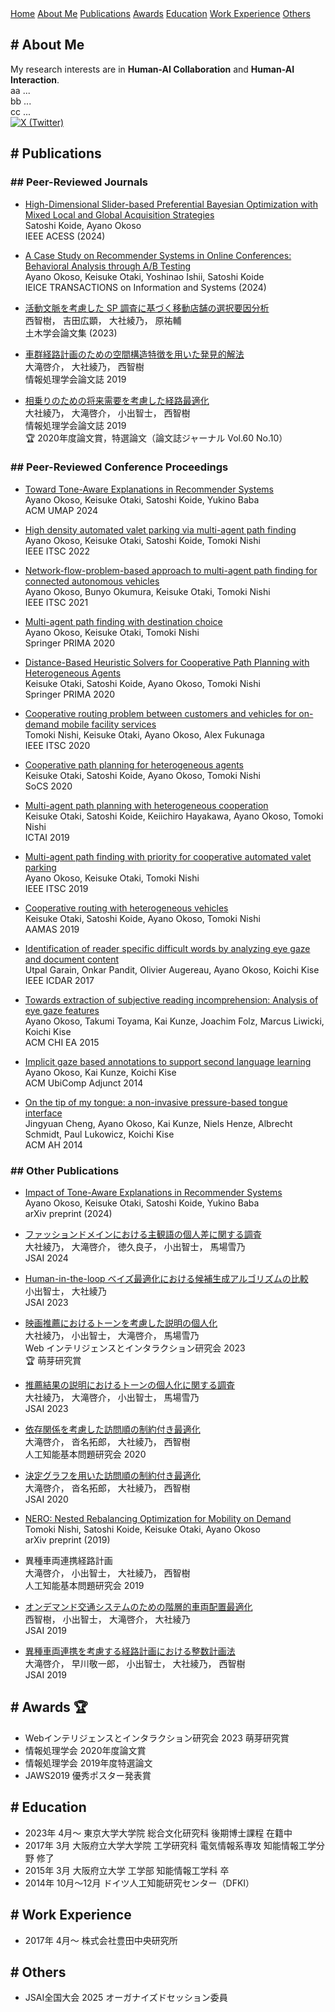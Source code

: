 
<link rel="stylesheet" type="text/css" href="https://a-okoso.github.io/portfolio/style.css">
<div class="top-navbar">
  <a href="index.html">Home</a>
  <a href="#about-me">About Me</a>
  <a href="#publications">Publications</a>
  <a href="#awards">Awards</a>
  <a href="#education">Education</a>
  <a href="#work-experience">Work Experience</a>
  <a href="#others">Others</a>
</div>

## \# About Me
<a id="about-me"></a>
My research interests are in **Human-AI Collaboration** and **Human-AI Interaction**.  
aa ...  
bb ...  
cc ...  
<a href="https://twitter.com/YOUR_TWITTER_HANDLE" target="_blank">
  <img src="https://upload.wikimedia.org/wikipedia/commons/5/53/X_logo_2023_original.svg" 
       alt="X (Twitter)" class="x-icon">
</a>

## \# Publications
<a id="publications"></a>

### \#\# Peer-Reviewed Journals
- [High-Dimensional Slider-based Preferential Bayesian Optimization with Mixed Local and Global Acquisition Strategies](https://ieeexplore.ieee.org/document/10577753?denied=)  
  Satoshi Koide, Ayano Okoso  
  IEEE ACESS (2024)  

- [A Case Study on Recommender Systems in Online Conferences: Behavioral Analysis through A/B Testing](https://www.jstage.jst.go.jp/article/transinf/E107.D/5/E107.D_2023DAP0008/_pdf)  
  Ayano Okoso, Keisuke Otaki, Yoshinao Ishii, Satoshi Koide  
  IEICE TRANSACTIONS on Information and Systems (2024)  

- [活動文脈を考慮した SP 調査に基づく移動店舗の選択要因分析](https://www.jstage.jst.go.jp/article/jscejj/79/20/79_23-20010/_article/-char/ja/)  
  西智樹， 吉田広顕， 大社綾乃， 原祐輔  
  土木学会論文集 (2023)  

- [車群経路計画のための空間構造特徴を用いた発見的解法](https://ipsj.ixsq.nii.ac.jp/ej/?action=pages_view_main&active_action=repository_view_main_item_detail&item_id=199715&item_no=1&page_id=13&block_id=8)  
  大滝啓介， 大社綾乃， 西智樹  
  情報処理学会論文誌 2019  

- [相乗りのための将来需要を考慮した経路最適化](https://ipsj.ixsq.nii.ac.jp/ej/?action=pages_view_main&active_action=repository_view_main_item_detail&item_id=199720&item_no=1&page_id=13&block_id=8)  
  大社綾乃， 大滝啓介， 小出智士， 西智樹  
  情報処理学会論文誌 2019  
  🏆 2020年度論文賞，特選論文（論文誌ジャーナル Vol.60 No.10）  


  

### \#\# Peer-Reviewed Conference Proceedings
- [Toward Tone-Aware Explanations in Recommender Systems](https://dl.acm.org/doi/10.1145/3627043.3659572)  
  Ayano Okoso, Keisuke Otaki, Satoshi Koide, Yukino Baba  
  ACM UMAP 2024  

- [High density automated valet parking via multi-agent path finding](https://ieeexplore.ieee.org/document/9922035)  
  Ayano Okoso, Keisuke Otaki, Satoshi Koide, Tomoki Nishi  
  IEEE ITSC 2022  

- [Network-flow-problem-based approach to multi-agent path finding for connected autonomous vehicles](https://ieeexplore.ieee.org/abstract/document/9564399)  
  Ayano Okoso, Bunyo Okumura, Keisuke Otaki, Tomoki Nishi  
  IEEE ITSC 2021  

- [Multi-agent path finding with destination choice](https://link.springer.com/chapter/10.1007/978-3-030-69322-0_26)  
  Ayano Okoso, Keisuke Otaki, Tomoki Nishi  
  Springer PRIMA 2020  

- [Distance-Based Heuristic Solvers for Cooperative Path Planning with Heterogeneous Agents](https://link.springer.com/chapter/10.1007/978-3-030-69322-0_8)  
  Keisuke Otaki, Satoshi Koide, Ayano Okoso, Tomoki Nishi  
  Springer PRIMA 2020  

- [Cooperative routing problem between customers and vehicles for on-demand mobile facility services](https://www.researchgate.net/profile/Tomoki-Nishi/publication/344475518_Cooperative_Routing_Problem_between_Customers_and_Vehicles_for_On-demand_Mobile_Facility_Services/links/5f7b072292851c14bcaee5cc/Cooperative-Routing-Problem-between-Customers-and-Vehicles-for-On-demand-Mobile-Facility-Services.pdf)  
  Tomoki Nishi, Keisuke Otaki, Ayano Okoso, Alex Fukunaga  
  IEEE ITSC 2020  

- [Cooperative path planning for heterogeneous agents](https://ojs.aaai.org/index.php/SOCS/article/view/18526)  
  Keisuke Otaki, Satoshi Koide, Ayano Okoso, Tomoki Nishi  
  SoCS 2020  

- [Multi-agent path planning with heterogeneous cooperation](https://ieeexplore.ieee.org/abstract/document/8995414)  
  Keisuke Otaki, Satoshi Koide, Keiichiro Hayakawa, Ayano Okoso, Tomoki Nishi  
  ICTAI 2019  

- [Multi-agent path finding with priority for cooperative automated valet parking](https://ieeexplore.ieee.org/abstract/document/8917112)  
  Ayano Okoso, Keisuke Otaki, Tomoki Nishi  
  IEEE ITSC 2019  

- [Cooperative routing with heterogeneous vehicles](https://www.researchgate.net/profile/Tomoki-Nishi/publication/333671030_Cooperative_Routing_with_Heterogeneous_Vehicles/links/5e319f00a6fdccd9657654e7/Cooperative-Routing-with-Heterogeneous-Vehicles.pdf)  
  Keisuke Otaki, Satoshi Koide, Ayano Okoso, Tomoki Nishi  
  AAMAS 2019  

- [Identification of reader specific difficult words by analyzing eye gaze and document content](https://ieeexplore.ieee.org/abstract/document/8270152)  
  Utpal Garain, Onkar Pandit, Olivier Augereau, Ayano Okoso, Koichi Kise  
  IEEE ICDAR 2017  

- [Towards extraction of subjective reading incomprehension: Analysis of eye gaze features](https://dl.acm.org/doi/abs/10.1145/2702613.2732896)  
  Ayano Okoso, Takumi Toyama, Kai Kunze, Joachim Folz, Marcus Liwicki, Koichi Kise  
  ACM CHI EA 2015  

- [Implicit gaze based annotations to support second language learning](https://dl.acm.org/doi/abs/10.1145/2638728.2638783)  
  Ayano Okoso, Kai Kunze, Koichi Kise  
  ACM UbiComp Adjunct 2014  

- [On the tip of my tongue: a non-invasive pressure-based tongue interface](https://dl.acm.org/doi/abs/10.1145/2582051.2582063)  
  Jingyuan Cheng, Ayano Okoso, Kai Kunze, Niels Henze, Albrecht Schmidt, Paul Lukowicz, Koichi Kise  
  ACM AH 2014  


### \#\# Other Publications
- [Impact of Tone-Aware Explanations in Recommender Systems](https://arxiv.org/pdf/2405.05061)  
  Ayano Okoso, Keisuke Otaki, Satoshi Koide, Yukino Baba  
  arXiv preprint (2024)  

- [ファッションドメインにおける主観語の個人差に関する調査](https://www.jstage.jst.go.jp/article/pjsai/JSAI2024/0/JSAI2024_3R5OS13c03/_pdf)  
  大社綾乃， 大滝啓介， 徳久良子， 小出智士， 馬場雪乃  
  JSAI 2024  

- [Human-in-the-loop ベイズ最適化における候補生成アルゴリズムの比較](https://www.jstage.jst.go.jp/article/pjsai/JSAI2023/0/JSAI2023_3H1GS1003/_pdf)  
  小出智士， 大社綾乃  
  JSAI 2023  

- [映画推薦におけるトーンを考慮した説明の個人化](https://www.jstage.jst.go.jp/article/wii/19/0/19_77/_pdf)  
  大社綾乃， 小出智士， 大滝啓介， 馬場雪乃  
  Web インテリジェンスとインタラクション研究会 2023  
  🏆 萌芽研究賞  

- [推薦結果の説明におけるトーンの個人化に関する調査](https://www.jstage.jst.go.jp/article/pjsai/JSAI2023/0/JSAI2023_4Xin167/_pdf)  
  大社綾乃， 大滝啓介， 小出智士， 馬場雪乃  
  JSAI 2023  

<!-- 
- 依存関係を考慮した訪問順の制約付き最適化 (特集 「統計的関係学習」 および一般)  
  大滝啓介， 沓名拓郎， 大社綾乃， 西智樹  
  人工知能基本問題研究会 2020  
-->

- [依存関係を考慮した訪問順の制約付き最適化](https://www.jstage.jst.go.jp/article/jsaifpai/111/0/111_03/_pdf)  
  大滝啓介， 沓名拓郎， 大社綾乃， 西智樹  
  人工知能基本問題研究会 2020  

- [決定グラフを用いた訪問順の制約付き最適化](https://www.jstage.jst.go.jp/article/pjsai/JSAI2020/0/JSAI2020_4Rin102/_pdf)  
  大滝啓介， 沓名拓郎， 大社綾乃， 西智樹  
  JSAI 2020  

- [NERO: Nested Rebalancing Optimization for Mobility on Demand](https://arxiv.org/pdf/1906.10835)  
  Tomoki Nishi, Satoshi Koide, Keisuke Otaki, Ayano Okoso  
  arXiv preprint (2019)  

<!-- 
- 異種車両連携経路計画 (特集 「生命科学における離散構造」 および一般)
  大滝啓介， 小出智士， 大社綾乃， 西智樹
  人工知能基本問題研究会 2019
-->

- 異種車両連携経路計画  
  大滝啓介， 小出智士， 大社綾乃， 西智樹  
  人工知能基本問題研究会 2019  

- [オンデマンド交通システムのための階層的車両配置最適化](https://www.jstage.jst.go.jp/article/pjsai/JSAI2019/0/JSAI2019_4Rin120/_pdf)  
  西智樹， 小出智士， 大滝啓介， 大社綾乃  
  JSAI 2019  

- [異種車両連携を考慮する経路計画における整数計画法](https://www.jstage.jst.go.jp/article/pjsai/JSAI2019/0/JSAI2019_4Rin121/_pdf)  
  大滝啓介， 早川敬一郎， 小出智士， 大社綾乃， 西智樹  
  JSAI 2019  
  

  


## \# Awards 🏆 
<a id="awards"></a>
- Webインテリジェンスとインタラクション研究会 2023 萌芽研究賞
- 情報処理学会 2020年度論文賞
- 情報処理学会 2019年度特選論文
- JAWS2019 優秀ポスター発表賞


## \# Education
<a id="education"></a>
- 2023年 4月〜 東京大学大学院 総合文化研究科 後期博士課程 在籍中
- 2017年 3月 大阪府立大学大学院 工学研究科 電気情報系専攻 知能情報工学分野 修了
- 2015年 3月 大阪府立大学 工学部 知能情報工学科 卒
- 2014年 10月〜12月 ドイツ人工知能研究センター（DFKI）

## \# Work Experience
<a id="work-experience"></a>
- 2017年 4月〜 株式会社豊田中央研究所

## \# Others
<a id="others"></a>
- JSAI全国大会 2025 オーガナイズドセッション委員

